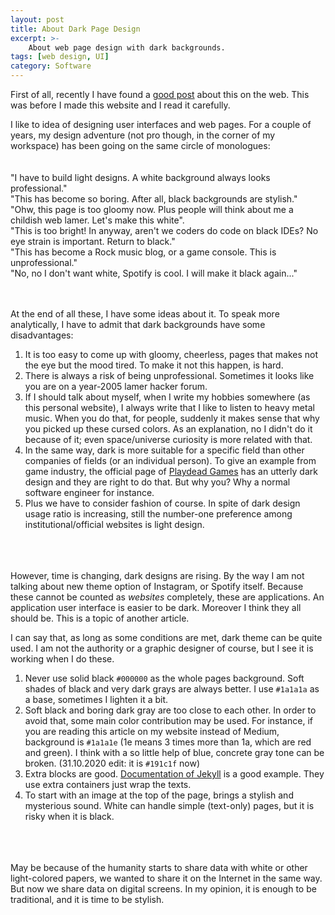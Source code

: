 ```yaml
---
layout: post
title: About Dark Page Design
excerpt: >-
    About web page design with dark backgrounds.
tags: [web design, UI]
category: Software
---
```


First of all, recently I have found a [good post](https://1stwebdesigner.com/dark-or-light/) about this on the web. This was before I made this website and I read it carefully.

I like to idea of designing user interfaces and web pages. For a couple of years, my design adventure (not pro though, in the corner of my workspace) has been going on
the same circle of monologues:
<br><br><br>
"I have to build light designs. A white background always looks professional."<br>
"This has become so boring. After all, black backgrounds are stylish."<br>
"Ohw, this page is too gloomy now. Plus people will think about me a childish web lamer. Let's make this white".<br>
"This is too bright! In anyway, aren't we coders do code on black IDEs? No eye strain is important. Return to black."<br>
"This has become a Rock music blog, or a game console. This is unprofessional."<br>
"No, no I don't want white, Spotify is cool. I will make it black again..."
<br><br><br>

At the end of all these, I have some ideas about it. To speak more analytically, I have to admit that dark backgrounds have some disadvantages:

1. It is too easy to come up with gloomy, cheerless, pages that makes not the eye but the mood tired. To make it not this happen, is hard.
2. There is always a risk of being unprofessional. Sometimes it looks like you are on a year-2005 lamer hacker forum.
3. If I should talk about myself, when I write my hobbies somewhere (as this personal website), I always write that I like to listen to heavy metal music. When you do that,
for people, suddenly it makes sense that why you picked up these cursed colors. As an explanation, no I didn't do it because of it; even space/universe curiosity is more related with that.
4. In the same way, dark is more suitable for a specific field than other companies of fields (or an individual person). To give an example from game industry, the official page of [Playdead Games](https://playdead.com/) has an utterly dark design and they are right to do that. But why you? Why a normal software engineer for instance.
5. Plus we have to consider fashion of course. In spite of dark design usage ratio is increasing, still the number-one preference among institutional/official websites is light design.

<br><br><br>
However, time is changing, dark designs are rising. By the way I am not talking about new theme option of Instagram, or Spotify itself. Because
these cannot be counted as *websites* completely, these are applications. An application user interface is easier to be dark. Moreover I think they all should be. This is a topic of another
article.

I can say that, as long as some conditions are met, dark theme can be quite used. I am not the authority or a graphic designer of course, but I see it is working when I do these.

1. Never use solid black `#000000` as the whole pages background. Soft shades of black and very dark grays are always better. I use `#1a1a1a` as a base, sometimes I lighten it a bit.
2. Soft black and boring dark gray are too close to each other. In order to avoid that, some main color contribution may be used. For instance, if you are reading this article on
my website instead of Medium, background is `#1a1a1e` (1e means 3 times more than 1a, which are red and green). I think with a so little help of blue, concrete gray tone can be broken. (31.10.2020 edit: it is `#191c1f` now)
3. Extra blocks are good. [Documentation of Jekyll](https://jekyllrb.com/docs/) is a good example. They use extra containers just wrap the texts.  
4. To start with an image at the top of the page, brings a stylish and mysterious sound. White can handle simple (text-only) pages, but it is risky when it is black.

<br><br><br>
May be because of the humanity starts to share data with white or other light-colored papers, we wanted to share it on the Internet in the same way. But now we share data on digital screens. In my opinion, it is enough to be traditional, and it is time to be stylish.
